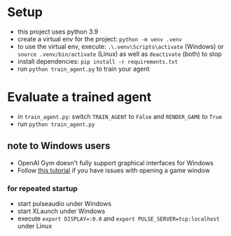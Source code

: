 # Setup
- this project uses python 3.9
- create a virtual env for the project: `python -m venv .venv`
- to use the virtual env, execute: `.\.venv\Scripts\activate` (Windows) or `source .venv/bin/activate` (Linux) as well as `deactivate` (both) to stop
- install dependencies: `pip install -r requirements.txt`
- run `python train_agent.py` to train your agent

# Evaluate a trained agent
- in `train_agent.py`: switch `TRAIN_AGENT` to `False` and `RENDER_GAME` to `True`
- run `python train_agent.py`

## note to Windows users
- OpenAI Gym doesn't fully support graphical interfaces for Windows
- Follow [this tutorial](https://research.wmz.ninja/articles/2017/11/setting-up-wsl-with-graphics-and-audio.html) if you have issues with opening a game window

### for repeated startup
- start pulseaudio under Windows
- start XLaunch under Windows
- execute `export DISPLAY=:0.0` and `export PULSE_SERVER=tcp:localhost` under Linux
